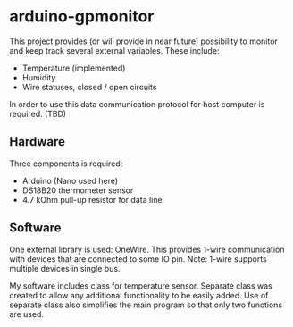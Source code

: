 # arduino-gpmonitor

This project provides (or will provide in near future) possibility to monitor and keep track several external variables. These include:
- Temperature (implemented)
- Humidity
- Wire statuses, closed / open circuits

In order to use this data communication protocol for host computer is required. (TBD)

## Hardware

Three components is required:
- Arduino (Nano used here)
- DS18B20 thermometer sensor
- 4.7 kOhm pull-up resistor for data line

## Software

One external library is used: OneWire. This provides 1-wire communication with devices that are connected to some IO pin. Note: 1-wire supports multiple devices in single bus.

My software includes class for temperature sensor. Separate class was created to allow any additional functionality to be easily added. Use of separate class also simplifies the main program so that only two functions are used.
